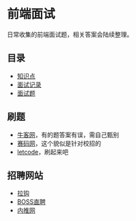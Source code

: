 前端面试
====
日常收集的前端面试题，相关答案会陆续整理。

## 目录
* [知识点](./知识点/概述.md)
* [面试记录](./面试记录)
* [面试题](./面试题)

## 刷题
* [牛客网](https://www.nowcoder.com/)，有的题答案有误，需自己甄别
* [赛码网](http://www.acmcoder.com/index)，这个貌似是针对校招的
* [letcode](https://leetcode.com/problemset/algorithms/)，刷起来吧

## 招聘网站
* [拉钩](https://www.lagou.com/)
* [BOSS直聘](https://www.zhipin.com/)
* [内推网](http://www.neitui.me/)

